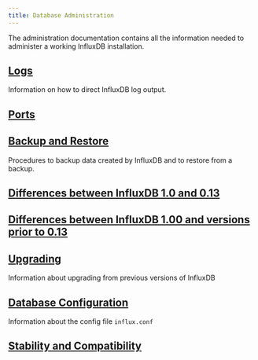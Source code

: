 ```yaml
---
title: Database Administration
---
```

The administration documentation contains all the information needed to administer a working InfluxDB installation.

## [Logs](/influxdb/v1.0/administration/logs/)

Information on how to direct InfluxDB log output.

## [Ports](/influxdb/v1.0/administration/ports/)

## [Backup and Restore](/influxdb/v1.0/administration/backup_and_restore/)

Procedures to backup data created by InfluxDB and to restore from a backup.

## [Differences between InfluxDB 1.0 and 0.13](/influxdb/v1.0/administration/013_vs_1/)

## [Differences between InfluxDB 1.00 and versions prior to 0.13](/influxdb/v1.0/administration/1_vs_previous/)

## [Upgrading](/influxdb/v1.0/administration/upgrading/)

Information about upgrading from previous versions of InfluxDB

## [Database Configuration](/influxdb/v1.0/administration/config/)

Information about the config file `influx.conf`

## [Stability and Compatibility](/influxdb/v1.0/administration/stability_and_compatibility/)
